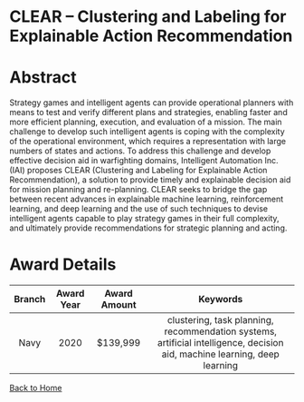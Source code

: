 
CLEAR – Clustering and Labeling for Explainable Action Recommendation
=====================================================================

# Abstract


Strategy games and intelligent agents can provide operational planners with means to test and verify different plans and strategies, enabling faster and more efficient planning, execution, and evaluation of a mission. The main challenge to develop such intelligent agents is coping with the complexity of the operational environment, which requires a representation with large numbers of states and actions. To address this challenge and develop effective decision aid in warfighting domains, Intelligent Automation Inc. (IAI) proposes CLEAR (Clustering and Labeling for Explainable Action Recommendation), a solution to provide timely and explainable decision aid for mission planning and re-planning. CLEAR seeks to bridge the gap between recent advances in explainable machine learning, reinforcement learning, and deep learning and the use of such techniques to devise intelligent agents capable to play strategy games in their full complexity, and ultimately provide recommendations for strategic planning and acting.  

# Award Details

|Branch|Award Year|Award Amount|Keywords|
| :---: | :---: | :---: | :---: |
|Navy|2020|$139,999|clustering, task planning, recommendation systems, artificial intelligence, decision aid, machine learning, deep learning|
  
  


[Back to Home](https://github.com/chrischow/dod_sbir_awards#2170)